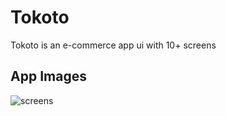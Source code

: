 # Tokoto

Tokoto is an e-commerce app ui with 10+ screens

## App Images
![screens](https://user-images.githubusercontent.com/71263421/126197753-50f68fe1-0d6e-41a0-8c4c-32e90c9ff990.jpg)
